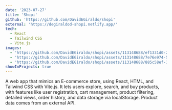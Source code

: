 ```yaml
---
date: '2023-07-27'
title: 'Shopi'
github: 'https://github.com/DavidEGiraldo/shopi'
external: 'https://degiraldod-shopi.netlify.app/'
tech:
  - React
  - Tailwind CSS
  - Vite.js
images:
  - 'https://github.com/DavidEGiraldo/shopi/assets/113148688/ef1331d0-210f-4b17-8cb7-6030faa1e09f'
  - 'https://github.com/DavidEGiraldo/shopi/assets/113148688/7e76e974-58ee-452d-8a2d-6906265f4530'
  - 'https://github.com/DavidEGiraldo/shopi/assets/113148688/885c58ef-11b2-433a-bcdf-903bc6279ec6'
showInProjects: true
---
```

A web app that mimics an E-commerce store, using React, HTML, and Tailwind CSS with Vite.js. It lets users explore, search, and buy products, with features like user registration, cart management, product filtering, detailed views, order history, and data storage via localStorage. Product data comes from an external API.

